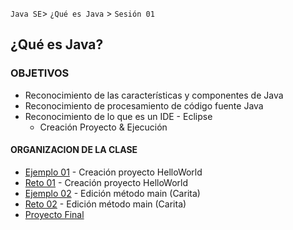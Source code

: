 
`Java SE`> `¿Qué es Java` > `Sesión 01`

## ¿Qué es Java?

### OBJETIVOS 

- Reconocimiento de las características y componentes de Java
- Reconocimiento de procesamiento de código fuente Java
- Reconocimiento de lo que es un IDE - Eclipse
  - Creación Proyecto & Ejecución

#### ORGANIZACION DE LA CLASE 

- [Ejemplo 01](Ejemplo-01) - Creación proyecto HelloWorld
- [Reto 01](Reto-01) - Creación proyecto HelloWorld
- [Ejemplo 02](Ejemplo-02) - Edición método main (Carita)
- [Reto 02](Reto-02) - Edición método main (Carita)
- [Proyecto Final](Proyecto)
